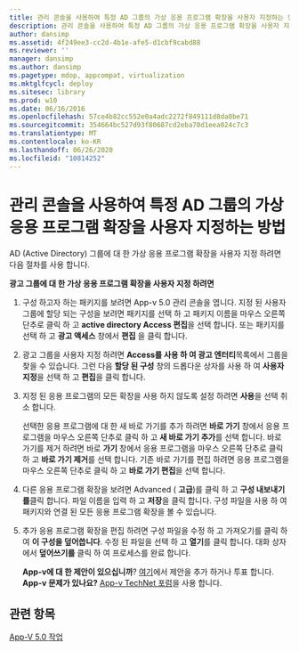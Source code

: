 ```yaml
---
title: 관리 콘솔을 사용하여 특정 AD 그룹의 가상 응용 프로그램 확장을 사용자 지정하는 방법
description: 관리 콘솔을 사용하여 특정 AD 그룹의 가상 응용 프로그램 확장을 사용자 지정하는 방법
author: dansimp
ms.assetid: 4f249ee3-cc2d-4b1e-afe5-d1cbf9cabd88
ms.reviewer: ''
manager: dansimp
ms.author: dansimp
ms.pagetype: mdop, appcompat, virtualization
ms.mktglfcycl: deploy
ms.sitesec: library
ms.prod: w10
ms.date: 06/16/2016
ms.openlocfilehash: 57ce4b82cc552e0a4adc2272f849111d8da0be71
ms.sourcegitcommit: 354664bc527d93f80687cd2eba70d1eea024c7c3
ms.translationtype: MT
ms.contentlocale: ko-KR
ms.lasthandoff: 06/26/2020
ms.locfileid: "10814252"
---
```

# 관리 콘솔을 사용하여 특정 AD 그룹의 가상 응용 프로그램 확장을 사용자 지정하는 방법


AD (Active Directory) 그룹에 대 한 가상 응용 프로그램 확장을 사용자 지정 하려면 다음 절차를 사용 합니다.

**광고 그룹에 대 한 가상 응용 프로그램 확장을 사용자 지정 하려면**

1.  구성 하고자 하는 패키지를 보려면 App-v 5.0 관리 콘솔을 엽니다. 지정 된 사용자 그룹에 할당 되는 구성을 보려면 패키지를 선택 하 고 패키지 이름을 마우스 오른쪽 단추로 클릭 하 고 **active directory Access 편집**을 선택 합니다. 또는 패키지를 선택 하 고 **광고 액세스** 창에서 **편집** 을 클릭 합니다.

2.  광고 그룹을 사용자 지정 하려면 **Access를 사용 하 여 광고 엔터티**목록에서 그룹을 찾을 수 있습니다. 그런 다음 **할당 된 구성** 창의 드롭다운 상자를 사용 하 여 **사용자 지정**을 선택 하 고 **편집**을 클릭 합니다.

3.  지정 된 응용 프로그램의 모든 확장을 사용 하지 않도록 설정 하려면 **사용**을 선택 취소 합니다.

    선택한 응용 프로그램에 대 한 새 바로 가기를 추가 하려면 **바로 가기** 창에서 응용 프로그램을 마우스 오른쪽 단추로 클릭 하 고 **새 바로 가기 추가**를 선택 합니다. 바로 가기를 제거 하려면 바로 **가기** 창에서 응용 프로그램을 마우스 오른쪽 단추로 클릭 하 고 **바로 가기 제거**를 선택 합니다. 기존 바로 가기를 편집 하려면 응용 프로그램을 마우스 오른쪽 단추로 클릭 하 고 **바로 가기 편집**을 선택 합니다.

4.  다른 응용 프로그램 확장을 보려면 Advanced ( **고급**)를 클릭 하 고 **구성 내보내기를**클릭 합니다. 파일 이름을 입력 하 고 **저장**을 클릭 합니다. 구성 파일을 사용 하 여 패키지와 연결 된 모든 응용 프로그램 확장을 볼 수 있습니다.

5.  추가 응용 프로그램 확장을 편집 하려면 구성 파일을 수정 하 고 가져오기를 클릭 하 여 **이 구성을 덮어씁니다**. 수정 된 파일을 선택 하 고 **열기**를 클릭 합니다. 대화 상자에서 **덮어쓰기를** 클릭 하 여 프로세스를 완료 합니다.

    **App-v에 대 한 제안이 있으십니까**? [여기](http://appv.uservoice.com/forums/280448-microsoft-application-virtualization)에서 제안을 추가 하거나 투표 합니다. **App-v 문제가 있나요?** [App-v TechNet 포럼](https://social.technet.microsoft.com/Forums/home?forum=mdopappv)을 사용 합니다.

## 관련 항목


[App-V 5.0 작업](operations-for-app-v-50.md)

 

 






